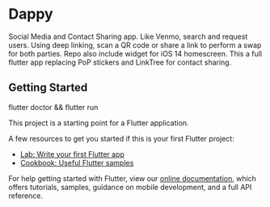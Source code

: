 # Dappy

Social Media and Contact Sharing app. Like Venmo, search and request users. Using deep linking, scan a QR code or share a link to perform a swap for both parties. Repo also include widget for iOS 14 homescreen. This a full flutter app replacing PoP stickers and LinkTree for contact sharing.

## Getting Started

flutter doctor &&
flutter run 

This project is a starting point for a Flutter application.

A few resources to get you started if this is your first Flutter project:

- [Lab: Write your first Flutter app](https://flutter.dev/docs/get-started/codelab)
- [Cookbook: Useful Flutter samples](https://flutter.dev/docs/cookbook)

For help getting started with Flutter, view our
[online documentation](https://flutter.dev/docs), which offers tutorials,
samples, guidance on mobile development, and a full API reference.
